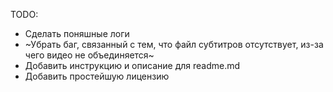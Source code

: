 TODO:
- Сделать поняшные логи
- ~Убрать баг, связанный с тем, что файл субтитров отсутствует, из-за чего видео не объединяется~
- Добавить инструкцию и описание для readme.md
- Добавить простейшую лицензию
